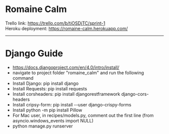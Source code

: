# Romaine Calm

Trello link: https://trello.com/b/tiOSDjTC/sprint-1
<br/>
Heroku deployment: https://romaine-calm.herokuapp.com/
___

# Django Guide

- https://docs.djangoproject.com/en/4.0/intro/install/
- navigate to project folder "romaine_calm" and run the following command
- Install Django: pip install django
- Install Requests: pip install requests
- Install corsheaders: pip install djangorestframework django-cors-headers
- Install cripsy-form: pip install --user django-crispy-forms
- Install python -m pip install Pillow
- For Mac user, in recipes/models.py, comment out the first line (from asyncio.windows_events import NULL)
- python manage.py runserver
